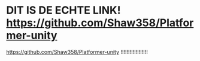# DIT IS DE ECHTE LINK! https://github.com/Shaw358/Platformer-unity
https://github.com/Shaw358/Platformer-unity !!!!!!!!!!!!!!!!!!

